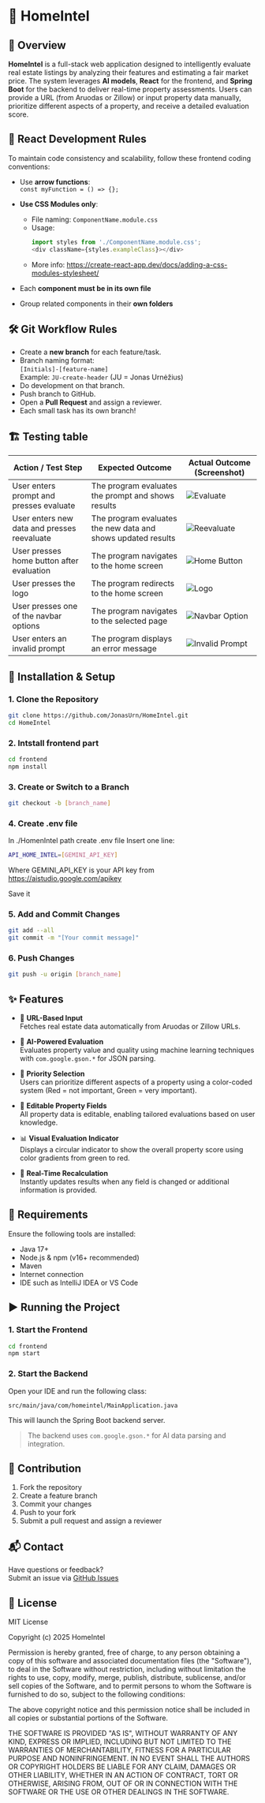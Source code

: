 # 🏡 HomeIntel

## 📌 Overview
**HomeIntel** is a full-stack web application designed to intelligently evaluate real estate listings by analyzing their features and estimating a fair market price. The system leverages **AI models**, **React** for the frontend, and **Spring Boot** for the backend to deliver real-time property assessments. Users can provide a URL (from Aruodas or Zillow) or input property data manually, prioritize different aspects of a property, and receive a detailed evaluation score.

## 🚧 React Development Rules

To maintain code consistency and scalability, follow these frontend coding conventions:

- Use **arrow functions**:  
  `const myFunction = () => {};`

- **Use CSS Modules only**:  
  - File naming: `ComponentName.module.css`  
  - Usage:  
    ```js
    import styles from './ComponentName.module.css';
    <div className={styles.exampleClass}></div>
    ```  
  - More info: https://create-react-app.dev/docs/adding-a-css-modules-stylesheet/

- Each **component must be in its own file**  
- Group related components in their **own folders**

## 🛠️ Git Workflow Rules

- Create a **new branch** for each feature/task.
- Branch naming format:  
  `[Initials]-[feature-name]`  
  Example: `JU-create-header` (JU = Jonas Urnėžius)
- Do development on that branch.
- Push branch to GitHub.
- Open a **Pull Request** and assign a reviewer.
- Each small task has its own branch!

## 🏗 Testing table
| Action / Test Step                                    | Expected Outcome                        | Actual Outcome (Screenshot)            |
|-------------------------------------------------------|------------------------------------------|----------------------------------------|
| User enters prompt and presses evaluate               | The program evaluates the prompt and shows results | ![Evaluate](images/evaluate.png) |
| User enters new data and presses reevaluate           | The program evaluates the new data and shows updated results | ![Reevaluate](images/reevaluate.png) |
| User presses home button after evaluation             | The program navigates to the home screen | ![Home Button](images/home_button.png) |
| User presses the logo                                  | The program redirects to the home screen | ![Logo](images/logo.png) |
| User presses one of the navbar options                | The program navigates to the selected page | ![Navbar Option](images/navbar_option.png) |
| User enters an invalid prompt                         | The program displays an error message | ![Invalid Prompt](images/invalid_prompt.png) |


## 🔧 Installation & Setup

### 1. Clone the Repository
```sh
git clone https://github.com/JonasUrn/HomeIntel.git
cd HomeIntel
```

### 2. Intstall frontend part
```sh
cd frontend
npm install
```

### 3. Create or Switch to a Branch
```sh
git checkout -b [branch_name]
```

### 4. Create .env file
In ./HomenIntel path create .env file
Insert one line:
```sh
API_HOME_INTEL=[GEMINI_API_KEY]
```
Where GEMINI_API_KEY is your API key from https://aistudio.google.com/apikey

Save it

### 5. Add and Commit Changes
```sh
git add --all
git commit -m "[Your commit message]"
```

### 6. Push Changes
```sh
git push -u origin [branch_name]
```

## ✨ Features

- 🔗 **URL-Based Input**  
  Fetches real estate data automatically from Aruodas or Zillow URLs.

- 🧠 **AI-Powered Evaluation**  
  Evaluates property value and quality using machine learning techniques with `com.google.gson.*` for JSON parsing.

- 🎯 **Priority Selection**  
  Users can prioritize different aspects of a property using a color-coded system (Red = not important, Green = very important).

- 📝 **Editable Property Fields**  
  All property data is editable, enabling tailored evaluations based on user knowledge.

- 📊 **Visual Evaluation Indicator**  
  Displays a circular indicator to show the overall property score using color gradients from green to red.

- 🔁 **Real-Time Recalculation**  
  Instantly updates results when any field is changed or additional information is provided.

## 🧰 Requirements

Ensure the following tools are installed:

- Java 17+
- Node.js & npm (v16+ recommended)
- Maven
- Internet connection
- IDE such as IntelliJ IDEA or VS Code

## ▶️ Running the Project

### 1. Start the Frontend
```sh
cd frontend
npm start
```

### 2. Start the Backend
Open your IDE and run the following class:
```
src/main/java/com/homeintel/MainApplication.java
```

This will launch the Spring Boot backend server.

> The backend uses `com.google.gson.*` for AI data parsing and integration.

## 🤝 Contribution

1. Fork the repository  
2. Create a feature branch  
3. Commit your changes  
4. Push to your fork  
5. Submit a pull request and assign a reviewer

## 📬 Contact

Have questions or feedback?  
Submit an issue via [GitHub Issues](https://github.com/JonasUrn/HomeIntel/issues)

## 📄 License
MIT License

Copyright (c) 2025 HomeIntel

Permission is hereby granted, free of charge, to any person obtaining a copy of this software and associated documentation files (the "Software"), to deal in the Software without restriction, including without limitation the rights to use, copy, modify, merge, publish, distribute, sublicense, and/or sell copies of the Software, and to permit persons to whom the Software is furnished to do so, subject to the following conditions:

The above copyright notice and this permission notice shall be included in all copies or substantial portions of the Software.

THE SOFTWARE IS PROVIDED "AS IS", WITHOUT WARRANTY OF ANY KIND, EXPRESS OR IMPLIED, INCLUDING BUT NOT LIMITED TO THE WARRANTIES OF MERCHANTABILITY, FITNESS FOR A PARTICULAR PURPOSE AND NONINFRINGEMENT. IN NO EVENT SHALL THE AUTHORS OR COPYRIGHT HOLDERS BE LIABLE FOR ANY CLAIM, DAMAGES OR OTHER LIABILITY, WHETHER IN AN ACTION OF CONTRACT, TORT OR OTHERWISE, ARISING FROM, OUT OF OR IN CONNECTION WITH THE SOFTWARE OR THE USE OR OTHER DEALINGS IN THE SOFTWARE.
